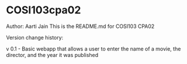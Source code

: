 # COSI103cpa02 
Author: Aarti Jain
This is the README.md for COSI103 CPA02

Version change history:

v 0.1 - Basic webapp that allows a user to enter the name of a movie, the director, and the year it was published

